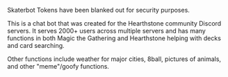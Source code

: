 Skaterbot 
Tokens have been blanked out for security purposes.

This is a chat bot that was created for the Hearthstone community Discord servers. It serves 2000+ users across multiple servers and has many functions in both Magic the Gathering and Hearthstone helping with decks and card searching.

Other functions include weather for major cities, 8ball, pictures of animals, and other "meme"/goofy functions.
